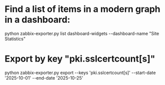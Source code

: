 # Find a list of items in a modern graph in a dashboard:

python zabbix-exporter.py list dashboard-widgets --dashboard-name "Site Statistics" 

# Export by key "pki.sslcertcount[s]"

python zabbix-exporter.py export --keys 'pki.sslcertcount[s]' --start-date '2025-10-01' --end-date '2025-10-25'
